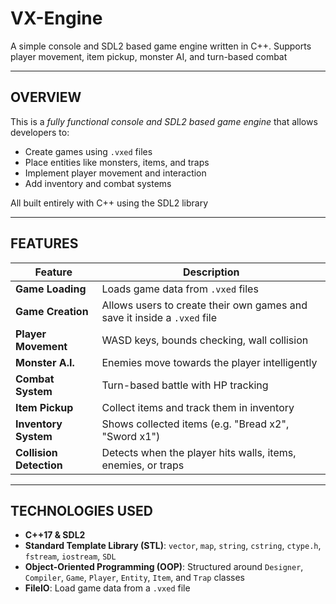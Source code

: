 # VX-Engine

A simple console and SDL2 based game engine written in C++. 
Supports player movement, item pickup, monster AI, and turn-based combat

-------------------------------------------------------------------------

## OVERVIEW

This is a *fully functional console and SDL2 based game engine* that allows developers to:

 - Create games using `.vxed` files
 - Place entities like monsters, items, and traps
 - Implement player movement and interaction
 - Add inventory and combat systems

All built entirely with C++ using the SDL2 library

-------------------------------------------------------------------------

## FEATURES

| Feature | Description |
|---------|-------------|
| **Game Loading** | Loads game data from `.vxed` files |
| **Game Creation** | Allows users to create their own games and save it inside a `.vxed` file |
| **Player Movement** | WASD keys, bounds checking, wall collision |
| **Monster A.I.** | Enemies move towards the player intelligently |
| **Combat System** | Turn-based battle with HP tracking |
| **Item Pickup** | Collect items and track them in inventory |
| **Inventory System** | Shows collected items (e.g. "Bread x2", "Sword x1") |
| **Collision Detection** | Detects when the player hits walls, items, enemies, or traps |

-------------------------------------------------------------------------

## TECHNOLOGIES USED

 - **C++17 & SDL2**
 - **Standard Template Library (STL)**: `vector`, `map`, `string`, `cstring`, `ctype.h`, `fstream`, `iostream`, `SDL`
 - **Object-Oriented Programming (OOP)**: Structured around `Designer`, `Compiler`, `Game`, `Player`, `Entity`, `Item`, and `Trap` classes
 - **FileIO**: Load game data from a `.vxed` file
